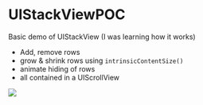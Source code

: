 # UIStackViewPOC
Basic demo of UIStackView (I was learning how it works)

- Add, remove rows 
- grow & shrink rows using `intrinsicContentSize()`
- animate hiding of rows 
- all contained in a UIScrollView

<img src="http://f.cl.ly/items/012W0e2D173c0Q2t0R2X/Image%202016-02-08%20at%205.04.49%20pm.png" />
